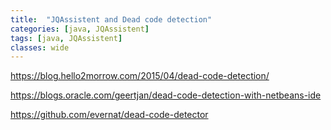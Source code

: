 ```yaml
---
title:  "JQAssistent and Dead code detection"
categories: [java, JQAssistent]
tags: [java, JQAssistent]
classes: wide
---
```


https://blog.hello2morrow.com/2015/04/dead-code-detection/

https://blogs.oracle.com/geertjan/dead-code-detection-with-netbeans-ide

https://github.com/evernat/dead-code-detector